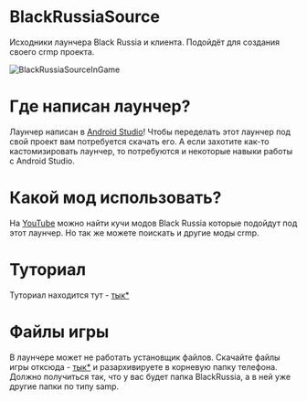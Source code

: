 # BlackRussiaSource
Исходники лаунчера Black Russia и клиента. Подойдёт для создания своего crmp проекта. 

![BlackRussiaSourceInGame]([https://cdn.discordapp.com/attachments/862764491624022037/1225817551649505280/2024-04-05_17-40-45.png?ex=6622828e&is=66100d8e&hm=23a3d92cac8a0d39fd505afba3a3623cd21e8a4df0e0bca573dad186a02e41ae&](https://raw.githubusercontent.com/Parad1st/BlackRussiaSource/main/Documentation/Image/2024-04-05_17-40-45.png))

# Где написан лаунчер?
Лаунчер написан в [Android Studio](https://developer.android.com/studio)! Чтобы переделать этот лаунчер под свой проект вам потребуется скачать его. А если захотите как-то кастомизировать лаунчер, то потребуются и некоторые навыки работы с Android Studio.

# Какой мод использовать?
На [YouTube](https://www.youtube.com/) можно найти кучи модов Black Russia которые подойдут под этот лаунчер. Но так же можете поискать и другие моды crmp.

# Туториал
Туториал находится тут - [тык*](https://github.com/Parad1st/BlackRussiaSource/blob/main/Documentation/Tutorial_Ru.md)

# Файлы игры
В лаунчере может не работать установщик файлов. Скачайте файлы игры отксюда - [тык*](https://drive.google.com/file/d/1_8SRrvfS3Mv2AgY0arntJtsJVONnFlR2/view?usp=sharing) и разархивируете в корневую папку телефона. 
Должно получиться так, что у вас будет папка BlackRussia, а в ней уже другие папки по типу samp.

